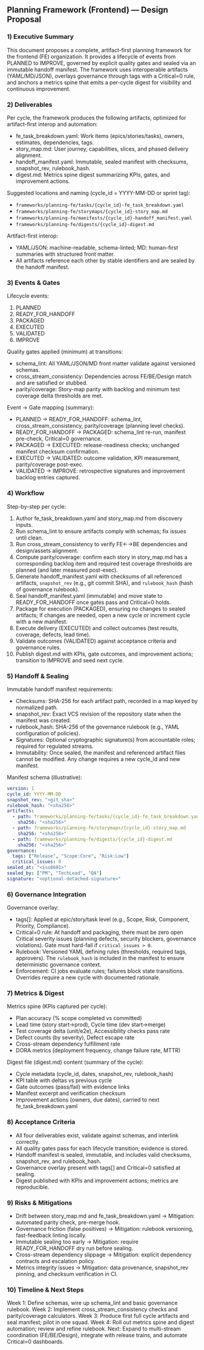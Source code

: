 ## Planning Framework (Frontend) — Design Proposal

### 1) Executive Summary
This document proposes a complete, artifact-first planning framework for the frontend (FE) organization. It provides a lifecycle of events from PLANNED to IMPROVE, governed by explicit quality gates and sealed via an immutable handoff manifest. The framework uses interoperable artifacts (YAML/MD/JSON), overlays governance through tags with a Critical=0 rule, and anchors a metrics spine that emits a per-cycle digest for visibility and continuous improvement.

### 2) Deliverables
Per cycle, the framework produces the following artifacts, optimized for artifact-first interop and automation:
- fe_task_breakdown.yaml: Work items (epics/stories/tasks), owners, estimates, dependencies, tags.
- story_map.md: User journey, capabilities, slices, and phased delivery alignment.
- handoff_manifest.yaml: Immutable, sealed manifest with checksums, snapshot_rev, rulebook_hash.
- digest.md: Metrics spine digest summarizing KPIs, gates, and improvement actions.

Suggested locations and naming (cycle_id = YYYY-MM-DD or sprint tag):
- `frameworks/planning-fe/tasks/{cycle_id}-fe_task_breakdown.yaml`
- `frameworks/planning-fe/storymaps/{cycle_id}-story_map.md`
- `frameworks/planning-fe/manifests/{cycle_id}-handoff_manifest.yaml`
- `frameworks/planning-fe/digests/{cycle_id}-digest.md`

Artifact-first interop:
- YAML/JSON: machine-readable, schema-linted; MD: human-first summaries with structured front matter.
- All artifacts reference each other by stable identifiers and are sealed by the handoff manifest.

### 3) Events & Gates
Lifecycle events:
1. PLANNED
2. READY_FOR_HANDOFF
3. PACKAGED
4. EXECUTED
5. VALIDATED
6. IMPROVE

Quality gates applied (minimum) at transitions:
- schema_lint: All YAML/JSON/MD front matter validate against versioned schemas.
- cross_stream_consistency: Dependencies across FE/BE/Design match and are satisfied or stubbed.
- parity/coverage: Story-map parity with backlog and minimum test coverage delta thresholds are met.

Event → Gate mapping (summary):
- PLANNED → READY_FOR_HANDOFF: schema_lint, cross_stream_consistency, parity/coverage (planning level checks).
- READY_FOR_HANDOFF → PACKAGED: schema_lint re-run, manifest pre-check, Critical=0 governance.
- PACKAGED → EXECUTED: release-readiness checks; unchanged manifest checksum confirmation.
- EXECUTED → VALIDATED: outcome validation, KPI measurement, parity/coverage post-exec.
- VALIDATED → IMPROVE: retrospective signatures and improvement backlog entries captured.

### 4) Workflow
Step-by-step per cycle:
1. Author fe_task_breakdown.yaml and story_map.md from discovery inputs.
2. Run schema_lint to ensure artifacts comply with schemas; fix issues until clean.
3. Run cross_stream_consistency to verify FE←→BE dependencies and design/assets alignment.
4. Compute parity/coverage: confirm each story in story_map.md has a corresponding backlog item and required test coverage thresholds are planned (and later measured post-exec).
5. Generate handoff_manifest.yaml with checksums of all referenced artifacts, `snapshot_rev` (e.g., git commit SHA), and `rulebook_hash` (hash of governance rulebook).
6. Seal handoff_manifest.yaml (immutable) and move state to READY_FOR_HANDOFF once gates pass and Critical=0 holds.
7. Package for execution (PACKAGED), ensuring no changes to sealed artifacts; if changes are needed, open a new cycle or increment cycle with a new manifest.
8. Execute delivery (EXECUTED) and collect outcomes (test results, coverage, defects, lead time).
9. Validate outcomes (VALIDATED) against acceptance criteria and governance rules.
10. Publish digest.md with KPIs, gate outcomes, and improvement actions; transition to IMPROVE and seed next cycle.

### 5) Handoff & Sealing
Immutable handoff manifest requirements:
- Checksums: SHA-256 for each artifact path, recorded in a map keyed by normalized path.
- snapshot_rev: Exact VCS revision of the repository state when the manifest was created.
- rulebook_hash: SHA-256 of the governance rulebook (e.g., YAML configuration of policies).
- Signatures: Optional cryptographic signature(s) from accountable roles; required for regulated streams.
- Immutability: Once sealed, the manifest and referenced artifact files cannot be modified. Any change requires a new cycle_id and new manifest.

Manifest schema (illustrative):
```yaml
version: 1
cycle_id: YYYY-MM-DD
snapshot_rev: "<git_sha>"
rulebook_hash: "<sha256>"
artifacts:
  - path: frameworks/planning-fe/tasks/{cycle_id}-fe_task_breakdown.yaml
    sha256: "<sha256>"
  - path: frameworks/planning-fe/storymaps/{cycle_id}-story_map.md
    sha256: "<sha256>"
  - path: frameworks/planning-fe/digests/{cycle_id}-digest.md
    sha256: "<sha256>"
governance:
  tags: ["Release", "Scope:Core", "Risk:Low"]
  critical_issues: 0
sealed_at: "<iso8601>"
sealed_by: ["PM", "TechLead", "QA"]
signature: "<optional-detached-signature>"
```

### 6) Governance Integration
Governance overlay:
- tags[]: Applied at epic/story/task level (e.g., Scope, Risk, Component, Priority, Compliance).
- Critical=0 rule: At handoff and packaging, there must be zero open Critical severity issues (planning defects, security blockers, governance violations). Gate must hard-fail if `critical_issues > 0`.
- Rulebook: Versioned YAML defining rules (thresholds, required tags, approvers). The `rulebook_hash` is included in the manifest to ensure deterministic governance context.
- Enforcement: CI jobs evaluate rules; failures block state transitions. Overrides require a new cycle with documented rationale.

### 7) Metrics & Digest
Metrics spine (KPIs captured per cycle):
- Plan accuracy (% scope completed vs committed)
- Lead time (story start→prod), Cycle time (dev start→merge)
- Test coverage delta (unit/e2e), Accessibility checks pass rate
- Defect counts (by severity), Defect escape rate
- Cross-stream dependency fulfillment rate
- DORA metrics (deployment frequency, change failure rate, MTTR)

Digest file (digest.md) content (summary of the cycle):
- Cycle metadata (cycle_id, dates, snapshot_rev, rulebook_hash)
- KPI table with deltas vs previous cycle
- Gate outcomes (pass/fail) with evidence links
- Manifest excerpt and verification checksum
- Improvement actions (owners, due dates), carried to next fe_task_breakdown.yaml

### 8) Acceptance Criteria
- All four deliverables exist, validate against schemas, and interlink correctly.
- All quality gates pass for each lifecycle transition; evidence is stored.
- Handoff manifest is sealed, immutable, and includes valid checksums, snapshot_rev, and rulebook_hash.
- Governance overlay present with tags[] and Critical=0 satisfied at sealing.
- Digest published with KPIs and improvement actions; metrics are reproducible.

### 9) Risks & Mitigations
- Drift between story_map.md and fe_task_breakdown.yaml → Mitigation: automated parity check, pre-merge hook.
- Governance friction (false positives) → Mitigation: rulebook versioning, fast-feedback linting locally.
- Immutable sealing too early → Mitigation: require READY_FOR_HANDOFF dry run before sealing.
- Cross-stream dependency slippage → Mitigation: explicit dependency contracts and escalation policy.
- Metrics integrity issues → Mitigation: data provenance, snapshot_rev pinning, and checksum verification in CI.

### 10) Timeline & Next Steps
Week 1: Define schemas, wire up schema_lint and basic governance rulebook.
Week 2: Implement cross_stream_consistency checks and parity/coverage calculators.
Week 3: Produce first full cycle artifacts and seal manifest; pilot in one squad.
Week 4: Roll out metrics spine and digest automation; review and refine rulebook.
Next: Expand to multi-stream coordination (FE/BE/Design), integrate with release trains, and automate Critical=0 dashboards.

